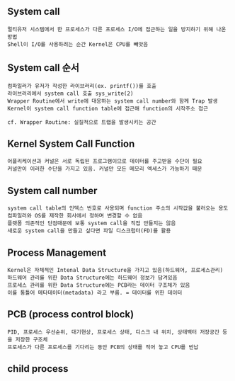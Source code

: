 ## System call

	멀티유저 시스템에서 한 프로세스가 다른 프로세스 I/O에 접근하는 일을 방지하기 위해 나온 방법
	Shell이 I/O를 사용하려는 순간 Kernel은 CPU를 빼앗음

## System call 순서

	컴파일러가 유저가 작성한 라이브러리(ex. printf())를 호출
	라이브러리에서 system call 호출 sys_write(2)
	Wrapper Routine에서 write에 대응하는 system call number와 함께 Trap 발생
	Kernel이 system call function table에 접근해 function의 시작주소 접근

	cf. Wrapper Routine: 실질적으로 트랩을 발생시키는 공간

## Kernel System Call Function

	어플리케이션과 커널은 서로 독립된 프로그램이므로 데이터를 주고받을 수단이 필요
	커널만이 이러한 수단을 가지고 있음. 커널만 모든 메모리 엑세스가 가능하기 때문
	
## System call number

	system call table의 인덱스 번호로 사용되며 function 주소의 시작값을 불러오는 용도
	컴파일러와 OS를 제작한 회사에서 정하며 변경할 수 없음
	플랫폼 의존적인 단점때문에 보통 system call을 직접 만들지는 않음
	새로운 system call을 만들고 싶다면 파일 디스크럽터(FD)를 활용

## Process Management

	Kernel은 자체적인 Intenal Data Structure을 가지고 있음(하드웨어, 프로세스관리)
	하드웨어 관리를 위한 Data Structure에는 하드웨어 정보가 담겨있음
	프로세스 관리를 위한 Data Structure에는 PCB라는 데이터 구조체가 있음
	이를 통틀어 메타데이터(metadata) 라고 부름. = 데이터를 위한 데이터

## PCB (process control block)

	PID, 프로세스 우선순위, 대기현상, 프로세스 상태, 디스크 내 위치, 상태백터 저장공간 등을 저장한 구조체
	프로세스가 다른 프로세스를 기다리는 동안 PCB의 상태를 적어 놓고 CPU를 반납

## child process

	
	
	